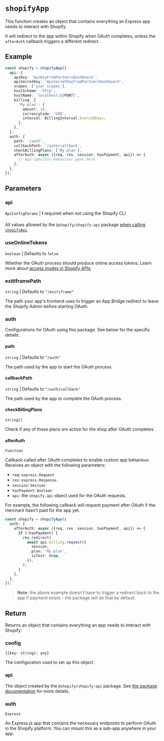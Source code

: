 # `shopifyApp`

This function creates an object that contains everything an Express app needs to interact with Shopify.

It will redirect to the app within Shopify when OAuth completes, unless the `afterAuth` callback triggers a different redirect.

## Example

```ts
const shopify = shopifyApp({
  api: {
    apiKey: 'ApiKeyFromPartnersDashboard',
    apiSecretKey: 'ApiSecretKeyFromPartnersDashboard',
    scopes: ['your_scopes'],
    hostScheme: 'http',
    hostName: `localhost:${PORT}`,
    billing: {
      'My plan': {
        amount: 10,
        currencyCode: 'USD',
        interval: BillingInterval.Every30Days,
      },
    },
  },
  auth: {
    path: '/auth',
    callbackPath: '/auth/callback',
    checkBillingPlans: ['My plan'],
    afterAuth: async ({req, res, session, hasPayment, api}) => {
      // App-specific behaviour goes here
    },
  },
});
```

## Parameters

### api

`ApiConfigParams` | :exclamation: required when not using the Shopify CLI

All values allowed by the `@shopify/shopify-api` package [when calling `shopifyApi`](https://github.com/Shopify/shopify-api-node/blob/shopify_api_next/README.md#configurations).

### useOnlineTokens

`boolean` | Defaults to `false`

Whether the OAuth process should produce online access tokens. Learn more about [access modes in Shopify APIs](https://shopify.dev/apps/auth/oauth/access-modes).

### exitIframePath

`string` | Defaults to `"/exitiframe"`

The path your app's frontend uses to trigger an App Bridge redirect to leave the Shopify Admin before starting OAuth.

### auth

Configurations for OAuth using this package.
See below for the specific details.

#### path

`string` | Defaults to `"/auth"`

The path used by the app to start the OAuth process.

#### callbackPath

`string` | Defaults to `"/auth/callback"`

The path used by the app to complete the OAuth process.

#### checkBillingPlans

`string[]`

Check if any of these plans are active for the shop after OAuth completes.

#### afterAuth

`Function`

Callback called after OAuth completes to enable custom app behaviour. Receives an object with the following parameters:

- `req`: `express.Request`
- `res`: `express.Response`
- `session`: `Session`
- `hasPayment`: `boolean`
- `api`: the `shopify.api` object used for the OAuth requests.

For example, the following callback will request payment after OAuth if the merchant hasn't paid for the app yet.

```ts
const shopify = shopifyApp({
  auth: {
    afterAuth: async ({req, res, session, hasPayment, api}) => {
      if (!hasPayment) {
        res.redirect(
          await api.billing.request({
            session,
            plan: 'My plan',
            isTest: true,
          }),
        );
      }
    },
  },
});
```

> **Note**: the above example doesn't have to trigger a redirect back to the app if payment exists - the package will do that by default.

## Return

Returns an object that contains everything an app needs to interact with Shopify:

### config

`{[key: string]: any}`

The configuration used to set up this object.

### api

The object created by the `@shopify/shopify-api` package. See [the package documentation](https://github.com/Shopify/shopify-api-node/tree/shopify_api_next#getting-started) for more details.

### auth

`Express`

An Express.js app that contains the necessary endpoints to perform OAuth in the Shopify platform.
You can mount this as a sub-app anywhere in your app.

